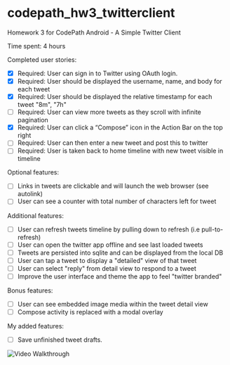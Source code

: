 # codepath_hw3_twitterclient
Homework 3 for CodePath Android - A Simple Twitter Client

Time spent: 4 hours

Completed user stories:

 * [X] Required: User can sign in to Twitter using OAuth login.
 * [X] Required: User should be displayed the username, name, and body for each tweet
 * [X] Required: User should be displayed the relative timestamp for each tweet "8m", "7h"
 * [ ] Required: User can view more tweets as they scroll with infinite pagination
 * [X] Required: User can click a “Compose” icon in the Action Bar on the top right
 * [ ] Required: User can then enter a new tweet and post this to twitter
 * [ ] Required: User is taken back to home timeline with new tweet visible in timeline

Optional features:

 * [ ] Links in tweets are clickable and will launch the web browser (see autolink)
 * [ ] User can see a counter with total number of characters left for tweet

Additional features:

 * [ ] User can refresh tweets timeline by pulling down to refresh (i.e pull-to-refresh)
 * [ ] User can open the twitter app offline and see last loaded tweets
 * [ ] Tweets are persisted into sqlite and can be displayed from the local DB
 * [ ] User can tap a tweet to display a "detailed" view of that tweet
 * [ ] User can select "reply" from detail view to respond to a tweet
 * [ ] Improve the user interface and theme the app to feel "twitter branded"

Bonus features:

 * [ ] User can see embedded image media within the tweet detail view
 * [ ] Compose activity is replaced with a modal overlay

My added features:
 * [ ] Save unfinished tweet drafts.

 ![Video Walkthrough](hw3.gif)